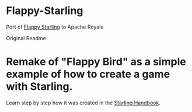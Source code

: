 # Flappy-Starling
Port of [Flappy Starling](https://github.com/gamua/flappy-starling) to Apache Royale

Original Readme
# Remake of "Flappy Bird" as a simple example of how to create a game with Starling.

Learn step by step how it was created in the [Starling Handbook](https://gamua.com/starling/handbook/).

